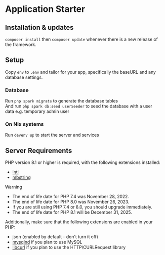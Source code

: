 # Application Starter

## Installation & updates

`composer install` then `composer update` whenever
there is a new release of the framework.

## Setup

Copy `env` to `.env` and tailor for your app, specifically the baseURL
and any database settings.

### Database

Run `php spark migrate` to generate the database tables <br>
And run `php spark db:seed userSeeder` to seed the database with a user data e.g. temporary admin user

### On Nix systems

Run `devenv up` to start the server and services

## Server Requirements

PHP version 8.1 or higher is required, with the following extensions installed:

- [intl](http://php.net/manual/en/intl.requirements.php)
- [mbstring](http://php.net/manual/en/mbstring.installation.php)

> [!WARNING]
>
> - The end of life date for PHP 7.4 was November 28, 2022.
> - The end of life date for PHP 8.0 was November 26, 2023.
> - If you are still using PHP 7.4 or 8.0, you should upgrade immediately.
> - The end of life date for PHP 8.1 will be December 31, 2025.

Additionally, make sure that the following extensions are enabled in your PHP:

- json (enabled by default - don't turn it off)
- [mysqlnd](http://php.net/manual/en/mysqlnd.install.php) if you plan to use MySQL
- [libcurl](http://php.net/manual/en/curl.requirements.php) if you plan to use the HTTP\CURLRequest library
